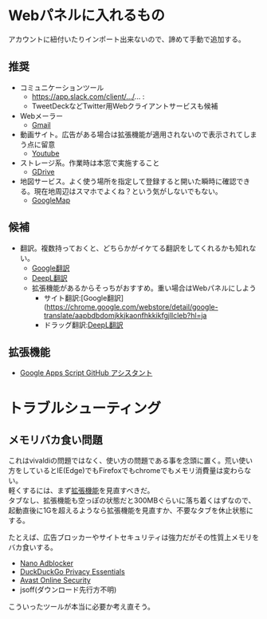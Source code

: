 # Webパネルに入れるもの
アカウントに紐付いたりインポート出来ないので、諦めて手動で追加する。

## 推奨
- コミュニケーションツール
  - https://app.slack.com/client/.../... :
  - TweetDeckなどTwitter用Webクライアントサービスも候補
- Webメーラー
  - [Gmail](https://mail.google.com/mail)
- 動画サイト。広告がある場合は拡張機能が適用されないので表示されてしまう点に留意
  - [Youtube](https://www.youtube.com)
- ストレージ系。作業時は本窓で実施すること
  - [GDrive](https://drive.google.com/drive/my-drive)
- 地図サービス。よく使う場所を指定して登録すると開いた瞬時に確認できる。現在地周辺はスマホでよくね？という気がしないでもない。
  - [GoogleMap](https://www.google.co.jp/maps/?hl=ja)

## 候補
- 翻訳。複数持っておくと、どちらかがイケてる翻訳をしてくれるかも知れない。
  - [Google翻訳](https://translate.google.co.jp/?hl=ja)
  - [DeepL翻訳](https://www.deepl.com/ja/translator)
  - 拡張機能があるからそっちがおすすめ。重い場合はWebパネルにしよう
    - サイト翻訳:[Google翻訳](https://chrome.google.com/webstore/detail/google-translate/aapbdbdomjkkjkaonfhkkikfgjllcleb?hl=ja
    - ドラッグ翻訳:[DeepL翻訳](https://chrome.google.com/webstore/detail/なぞり翻訳英→和-for-deepl翻訳/begokompmfdepmbdbemfahbeapcabeaa/related?hl=ja)
    
## 拡張機能
- [Google Apps Script GitHub アシスタント](https://chrome.google.com/webstore/detail/google-apps-script-github/lfjcgcmkmjjlieihflfhjopckgpelofo/related?hl=ja)

# トラブルシューティング
## メモリバカ食い問題
これはvivaldiの問題ではなく、使い方の問題である事を念頭に置く。荒い使い方をしているとIE(Edge)でもFirefoxでもchromeでもメモリ消費量は変わらない。
<br>軽くするには、まず[拡張機能](chrome://extensions/)を見直すべきだ。
<br>タブなし、拡張機能も空っぽの状態だと300MBぐらいに落ち着くはずなので、起動直後に1Gを超えるようなら拡張機能を見直すか、不要なタブを休止状態にする。

たとえば、広告ブロッカーやサイトセキュリティは強力だがその性質上メモリをバカ食いする。

- [Nano Adblocker](https://chrome.google.com/webstore/detail/nano-adblocker/gabbbocakeomblphkmmnoamkioajlkfo?hl=ja)
- [DuckDuckGo Privacy Essentials](https://chrome.google.com/webstore/detail/duckduckgo-privacy-essent/bkdgflcldnnnapblkhphbgpggdiikppg?hl=ja)
- [Avast Online Security](https://chrome.google.com/webstore/detail/avast-online-security/gomekmidlodglbbmalcneegieacbdmki?hl=ja)
- jsoff(ダウンロード先行方不明)

こういったツールが本当に必要か考え直そう。
